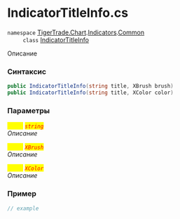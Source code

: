 
# IndicatorTitleInfo.cs
`namespace` [TigerTrade.Chart](../../../../../TigerTrade.Chart.md).[Indicators](../../../../../TigerTrade.Chart/Indicators.md).[Common](../../../../../TigerTrade.Chart/Indicators/Common.md)  
&nbsp;&nbsp;&nbsp;&nbsp;&nbsp;&nbsp;&nbsp;&nbsp;&nbsp;`class` [IndicatorTitleInfo](../../IndicatorTitleInfo.cs.md)

Описание

### Синтаксис
```csharp
public IndicatorTitleInfo(string title, XBrush brush)
public IndicatorTitleInfo(string title, XColor color)
```
### Параметры  
<mark style="color:yellow;">`title`</mark> <mark style="color:red;">*`string`*</mark>  
 *Описание*  
  
<mark style="color:yellow;">`brush`</mark> <mark style="color:red;">*`XBrush`*</mark>  
 *Описание*  
  
<mark style="color:yellow;">`color`</mark> <mark style="color:red;">*`XColor`*</mark>  
 *Описание*  
  


### Пример  
```csharp
// example
```
                    
                    